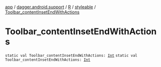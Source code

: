 [app](../../../index.md) / [dagger.android.support](../../index.md) / [R](../index.md) / [styleable](index.md) / [Toolbar_contentInsetEndWithActions](./-toolbar_content-inset-end-with-actions.md)

# Toolbar_contentInsetEndWithActions

`static val Toolbar_contentInsetEndWithActions: `[`Int`](https://kotlinlang.org/api/latest/jvm/stdlib/kotlin/-int/index.html)
`static val Toolbar_contentInsetEndWithActions: `[`Int`](https://kotlinlang.org/api/latest/jvm/stdlib/kotlin/-int/index.html)